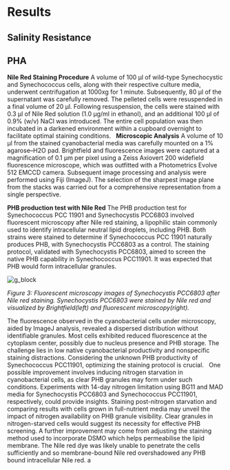 # Results

## Salinity Resistance

## PHA

**Nile Red Staining Procedure**
A volume of 100 μl of wild-type Synechocystic and Synechococcus cells, along with their respective culture media, underwent centrifugation at 1000xg for 1 minute. Subsequently, 80 μl of the supernatant was carefully removed. The pelleted cells were resuspended in a final volume of 20 μl. Following resuspension, the cells were stained with 0.3 μl of Nile Red solution (1.0 μg/ml in ethanol), and an additional 100 μl of 0.9% (w/v) NaCl was introduced. The entire cell population was then incubated in a darkened environment within a cupboard overnight to facilitate optimal staining conditions.
 
**Microscopic Analysis**
A volume of 10 μl from the stained cyanobacterial media was carefully mounted on a 1% agarose–H2O pad. Brightfield and fluorescence images were captured at a magnification of 0.1 μm per pixel using a Zeiss Axiovert 200 widefield fluorescence microscope, which was outfitted with a Photometrics Evolve 512 EMCCD camera. Subsequent image processing and analysis were performed using Fiji (ImageJ). The selection of the sharpest image plane from the stacks was carried out for a comprehensive representation from a single perspective.

**PHB production test with Nile Red**
The PHB production test for Synechococcus PCC 11901 and Synechocystis PCC6803 involved fluorescent microscopy after Nile red staining, a lipophilic stain commonly used to identify intracellular neutral lipid droplets, including PHB. Both strains were stained to determine if Synechococcus PCC 11901 naturally produces PHB, with Synechocystis PCC6803 as a control. The staining protocol, validated with Synechocystis PCC6803, aimed to screen the native PHB capability in Synechococcus PCC11901. It was expected that PHB would form intracellular granules.

![g_block](https://raw.githubusercontent.com/idec-teams/2023_Edinburgh/main/team_photos/micro.jpg)

*Figure 3: Fluorescent microscopy images of Synechocystis PCC6803 after Nile red staining. Synechocystis PCC6803 were stained by Nile red and visualized by Brightfield(left) and fluorescent microscopy(right).*

The fluorescence observed in the cyanobacterial cells under microscopy, aided by ImageJ analysis, revealed a dispersed distribution without identifiable granules. Most cells exhibited reduced fluorescence at the cytoplasm center, possibly due to nucleus presence and PHB storage. The challenge lies in low native cyanobacterial productivity and nonspecific staining distractions. Considering the unknown PHB productivity of Synechococcus PCC11901, optimizing the staining protocol is crucial.
 
One possible improvement involves inducing nitrogen starvation in cyanobacterial cells, as clear PHB granules may form under such conditions. Experiments with 14-day nitrogen limitation using BG11 and MAD media for Synechocystis PCC6803 and Synechococcus PCC11901, respectively, could provide insights. Staining post-nitrogen starvation and comparing results with cells grown in full-nutrient media may unveil the impact of nitrogen availability on PHB granule visibility. Clear granules in nitrogen-starved cells would suggest its necessity for effective PHB screening.
A further improvement may come from adjusting the staining method used to incorporate DSMO which helps permeabilise the lipid membrane. The Nile red dye was likely unable to penetrate the cells sufficiently and so membrane-bound Nile red overshadowed any PHB bound intracellular Nile red. 
a
